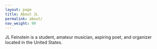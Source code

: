 ```yaml
---
layout: page
title: About JL
permalink: about/
nav_weight: 99
---
```


JL Feinstein is a student, amateur musician, aspiring poet, and organizer located in the United States.
